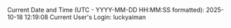 Current Date and Time (UTC - YYYY-MM-DD HH:MM:SS formatted): 2025-10-18 12:19:08
Current User's Login: luckyaiman
